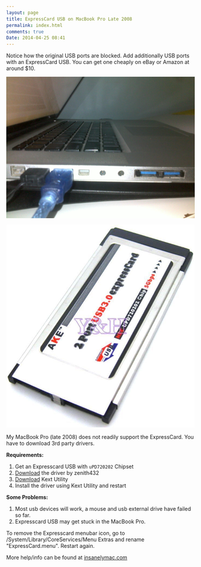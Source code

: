 ```yaml
---
layout: page
title: ExpressCard USB on MacBook Pro Late 2008
permalink: index.html
comments: true
Date: 2014-04-25 08:41 
---
```


Notice how the original USB ports are blocked. Add additionally USB ports with an ExpressCard USB. You can get one cheaply on eBay or Amazon at around $10.

![alt text](ExpressCard-USB-Blocked.jpg "ExpressCard USB Exhausted")

![alt text](ExpressCard-USB.jpg "ExpressCard USB Exhausted")

My MacBook Pro (late 2008) does not readily support the ExpressCard. You have to download 3rd party drivers.

**Requirements:**

1. Get an Expresscard USB with `uPD720202` Chipset
2. <a href="http://sourceforge.net/projects/genericusbxhci/files/latest/download">Download</a> the driver by zenith432 
3. <a href="http://cvad-mac.narod.ru/index/0-4">Download</a> Kext Utility
4. Install the driver using Kext Utility and restart

**Some Problems:**

1. Most usb devices will work, a mouse and usb external drive have failed so far.
2. Expresscard USB may get stuck in the MacBook Pro. 

To remove the Expresscard menubar icon, go to /System/Library/CoreServices/Menu Extras and rename "ExpressCard.menu". Restart again.

More help/info can be found at <a href="http://www.insanelymac.com/forum/topic/286860-genericusbxhci-usb-30-driver-for-os-x-with-source">insanelymac.com</a> 